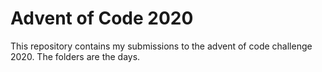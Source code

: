 # Advent of Code 2020
This repository contains my submissions to the advent of code challenge 2020.
The folders are the days.
